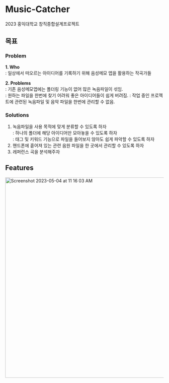 # Music-Catcher
2023 홍익대학교 창직종합설계프로젝트 

## 목표 
### Problem
**1. Who**     
: 일상에서 떠오르는 아이디어를 기록하기 위해 음성메모 앱을 활용하는 작곡가들  

**2. Problems**  
: 기존 음성메모앱에는 폴더링 기능이 없어 많은 녹음파일이 섞임.  
: 원하는 파일을 한번에 찾기 어려워 좋은 아이디어들이 쉽게 버려짐. 
: 작업 중인 프로젝트에 관련된 녹음파일 및 음악 파일을 한번에 관리할 수 없음. 

### Solutions 
1. 녹음파일을 사용 목적에 맞게 분류할 수 있도록 하자  
: 하나의 폴더에 해당 아이디어만 모아놓을 수 있도록 하자  
: 태그 및 키워드 기능으로 파일을 들어보지 않아도 쉽게 파악할 수 있도록 하자  
2.  핸드폰에 흩어져 있는 관련 음원 파일을 한 곳에서 관리할 수 있도록 하자
3.  레퍼런스 곡을 분석해주자

## Features 
<img width="636" alt="Screenshot 2023-05-04 at 11 16 03 AM" src="https://user-images.githubusercontent.com/99120199/236096627-2eb16617-4f56-45d4-aeec-6f10beee477b.png">

